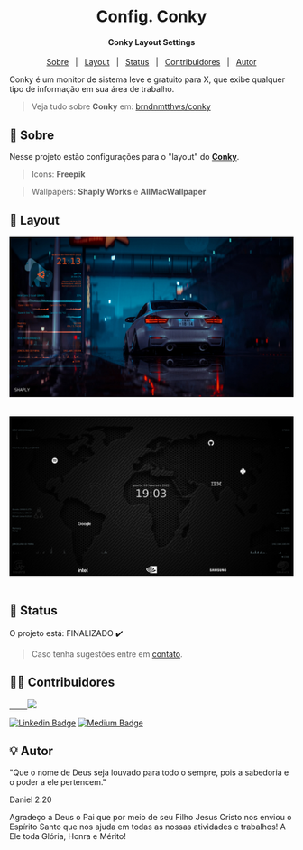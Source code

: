 <h1 align="center">
        Config. Conky
</h1>

<h4 align="center">
  Conky Layout Settings
</h4>

<p align="center">
 <a href="#memo-Sobre">Sobre</a> &nbsp; | &nbsp;
 <a href="#art-Layout">Layout</a> &nbsp; | &nbsp;
 <a href="#mag_right-Status">Status</a> &nbsp; | &nbsp;
 <a href="#man_technologist-Contribuidores">Contribuidores</a> &nbsp; | &nbsp;
 <a href="#bulb-Autor">Autor</a>
</p>


<p align="left">
  Conky é um monitor de sistema leve e gratuito para X, que exibe
  qualquer tipo de informação em sua área de trabalho.
<p/>

> Veja tudo sobre **Conky** em: [brndnmtthws/conky](https://github.com/brndnmtthws/conky)

## :memo: Sobre

Nesse projeto estão configurações para o "layout" do [**Conky**](https://github.com/brndnmtthws/conky).

> Icons: **Freepik**

> Wallpapers: **Shaply Works** e **AllMacWallpaper**

## :art: Layout

<p align="center">
<img alt="screenshot_Conky_Gorilla" width="710" src="https://raw.githubusercontent.com/lipebol/config_Conky/master/Conky_Gorilla/screenshot_Gorilla.png">
  &nbsp;&nbsp;&nbsp;&nbsp;
</p>
<p align="center">
<img alt="screenshot_Conky_Mundi" width="710" src="https://raw.githubusercontent.com/lipebol/config_Conky/master/Conky_Mundi/screenshot_Mundi.png">
  &nbsp;&nbsp;&nbsp;&nbsp;
</p>

## :mag_right: Status

O projeto está: FINALIZADO :heavy_check_mark:

> Caso tenha sugestões entre em [contato](https://www.linkedin.com/in/lipebol/).

## :man_technologist: Contribuidores

<a href="https://github.com/lipebol">
  &nbsp;&nbsp;
  &nbsp;&nbsp;
  &nbsp;
        <img src="https://avatars.githubusercontent.com/u/72844312?v=4" width="140px;"/>
</a>

[![Linkedin Badge](https://img.shields.io/badge/-LinkedIn-blue?style=for-the-badge&logo=Linkedin&logoColor=white)](https://www.linkedin.com/in/lipebol/) 
[![Medium Badge](https://img.shields.io/badge/-Medium-000000?style=for-the-badge&logo=Medium&logoColor=white)]()

## :bulb: Autor

"Que o nome de Deus seja louvado para todo o sempre, pois a sabedoria e o poder a ele pertencem."

Daniel 2.20



Agradeço a Deus o Pai que por meio de seu Filho Jesus Cristo nos enviou o Espírito Santo que nos ajuda em todas as nossas atividades e trabalhos!
A Ele toda Glória, Honra e Mérito!
